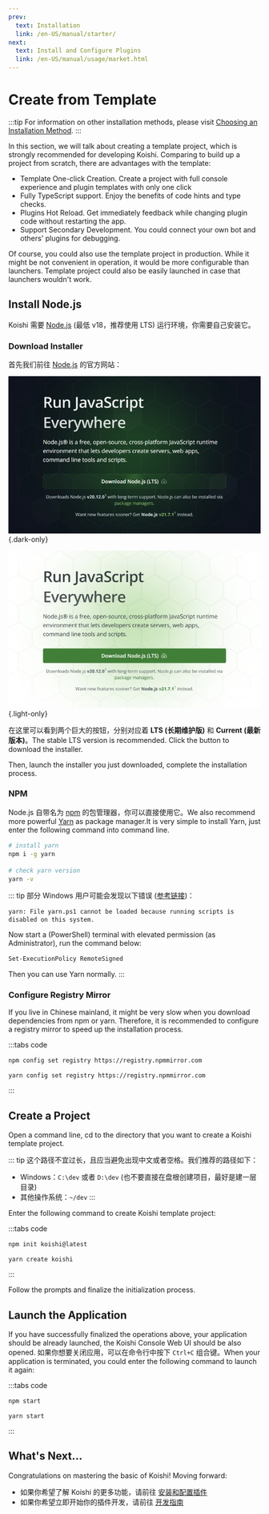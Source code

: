 ```yaml
---
prev:
  text: Installation
  link: /en-US/manual/starter/
next:
  text: Install and Configure Plugins
  link: /en-US/manual/usage/market.html
---
```


# Create from Template

:::tip
For information on other installation methods, please visit [Choosing an Installation Method](./index.md).
:::

In this section, we will talk about creating a template project, which is strongly recommended for developing Koishi. Comparing to build up a project from scratch, there are advantages with the template:

- Template One-click Creation. Create a project with full console experience and plugin templates with only one click
- Fully TypeScript support. Enjoy the benefits of code hints and type checks.
- Plugins Hot Reload. Get immediately feedback while changing plugin code without restarting the app.
- Support Secondary Development. You could connect your own bot and others' plugins for debugging.

Of course, you could also use the template project in production. While it might be not convenient in operation, it would be more configurable than launchers. Template project could also be easily launched in case that launchers wouldn't work.

## Install Node.js

Koishi 需要 [Node.js](https://nodejs.org/) (最低 v18，推荐使用 LTS) 运行环境，你需要自己安装它。

### Download Installer

首先我们前往 [Node.js](https://nodejs.org/) 的官方网站：

![home](/manual/nodejs/home-dark.webp) {.dark-only}

![home](/manual/nodejs/home-light.webp) {.light-only}

在这里可以看到两个巨大的按钮，分别对应着 **LTS (长期维护版)** 和 **Current (最新版本)**。The stable LTS version is recommended. Click the button to download the installer.

Then, launch the installer you just downloaded, complete the installation process.

### NPM

Node.js 自带名为 [npm](https://www.npmjs.com/) 的包管理器，你可以直接使用它。We also recommend more powerful [Yarn](https://classic.yarnpkg.com/) as package manager.It is very simple to install Yarn, just enter the following command into command line.

```sh
# install yarn
npm i -g yarn

# check yarn version
yarn -v
```

::: tip
部分 Windows 用户可能会发现以下错误 ([参考链接](https://learn.microsoft.com/zh-cn/powershell/module/microsoft.powershell.core/about/about_execution_policies))：

```text
yarn: File yarn.ps1 cannot be loaded because running scripts is disabled on this system.
```

Now start a (PowerShell) terminal with elevated permission (as Administrator), run the command below:

```sh
Set-ExecutionPolicy RemoteSigned
```

Then you can use Yarn normally.
:::

### Configure Registry Mirror

If you live in Chinese mainland, it might be very slow when you download dependencies from npm or yarn. Therefore, it is recommended to configure a registry mirror to speed up the installation process.

:::tabs code

```npm
npm config set registry https://registry.npmmirror.com
```

```yarn
yarn config set registry https://registry.npmmirror.com
```

:::

## Create a Project

Open a command line, cd to the directory that you want to create a Koishi template project.

::: tip
这个路径不宜过长，且应当避免出现中文或者空格。我们推荐的路径如下：

- Windows：`C:\dev` 或者 `D:\dev` (也不要直接在盘根创建项目，最好是建一层目录)
- 其他操作系统：`~/dev`
  :::

Enter the following command to create Koishi template project:

:::tabs code

```npm
npm init koishi@latest
```

```yarn
yarn create koishi
```

:::

Follow the prompts and finalize the initialization process.

## Launch the Application

If you have successfully finalized the operations above, your application should be already launched, the Koishi Console Web UI should be also opened. 如果你想要关闭应用，可以在命令行中按下 `Ctrl+C` 组合键。When your application is terminated, you could enter the following command to launch it again:

:::tabs code

```npm
npm start
```

```yarn
yarn start
```

:::

## What's Next...

Congratulations on mastering the basic of Koishi! Moving forward:

- 如果你希望了解 Koishi 的更多功能，请前往 [安装和配置插件](../usage/market.md)
- 如果你希望立即开始你的插件开发，请前往 [开发指南](../../guide/index.md)
